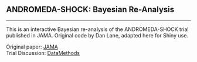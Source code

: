 ## ANDROMEDA-SHOCK: Bayesian Re-Analysis

------

This is an interactive Bayesian re-analysis of the ANDROMEDA-SHOCK trial published in JAMA. Original code by Dan Lane, adapted here for Shiny use.  
  
Original paper: [JAMA](https://jamanetwork.com/journals/jama/fullarticle/2724361)  
Trial Discussion: [DataMethods](https://discourse.datamethods.org/t/andromeda-shock-or-how-to-intepret-hr-0-76-95-ci-0-55-1-02-p-0-06/1349)